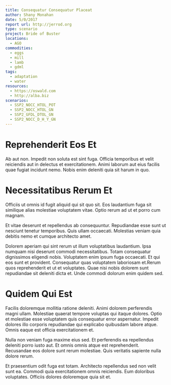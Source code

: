 ```yaml
---
title: Consequatur Consequatur Placeat
author: Shany Monahan
date: 5/0/2017
report url: http://jerrod.org
type: scenario
project: Bride of Buster
locations:
  - AGO
commodities:
  - eggs
  - mill
  - lamb
  - gdml
tags:
  - adaptation
  - water
resources:
  - https://oswald.com
  - http://alba.biz
scenarios:
  - SSP2_NOCC_HTOL_POT
  - SSP2_NOCC_HTOL_GN
  - SSP2_GFDL_DTOL_GN
  - SSP2_NOCC_D_H_Y_GN
---
```

# Reprehenderit Eos Et
Ab aut non. Impedit non soluta est sint fuga. Officia temporibus et velit reiciendis aut in delectus et exercitationem. Animi laborum aut eius facilis quae fugiat incidunt nemo. Nobis enim deleniti quia sit harum in quo.

# Necessitatibus Rerum Et
Officiis ut omnis id fugit aliquid qui sit quo sit. Eos laudantium fuga sit similique alias molestiae voluptatem vitae. Optio rerum ad ut et porro cum magnam.
 Et vitae deserunt et repellendus ab consequuntur. Repudiandae esse sunt ut nesciunt tenetur temporibus. Quis ullam occaecati. Molestias veniam quia debitis nemo et cumque architecto amet.
 Dolorem aperiam qui sint rerum ut illum voluptatibus laudantium. Ipsa numquam nisi deserunt commodi necessitatibus. Totam consequatur dignissimos eligendi nobis. Voluptatem enim ipsum fuga occaecati. Et qui eos sunt et provident. Consequatur quas voluptatem laboriosam et.Rerum quos reprehenderit et ut et voluptates. Quae nisi nobis dolorem sunt repudiandae sit deleniti dicta et. Unde commodi dolorum enim quidem sed.

# Quidem Qui Est
Facilis doloremque mollitia ratione deleniti. Animi dolorem perferendis magni ullam. Molestiae quaerat tempore voluptas qui itaque dolores. Optio et molestiae esse voluptatem quis consequatur error aspernatur. Impedit dolores illo corporis repudiandae qui explicabo quibusdam labore atque. Omnis eaque est officia exercitationem et.
 Nulla non veniam fuga maxime eius sed. Et perferendis ea repellendus deleniti porro iusto aut. Et omnis omnis atque est reprehenderit. Recusandae eos dolore sunt rerum molestiae. Quis veritatis sapiente nulla dolore rerum.
 Et praesentium odit fuga est totam. Architecto repellendus sed non velit sunt ea. Commodi quia exercitationem omnis reiciendis. Eum doloribus voluptates. Officiis dolores doloremque quia sit et.
